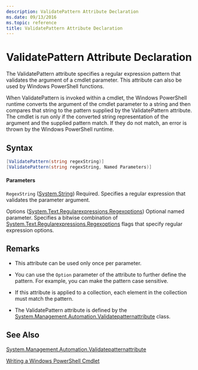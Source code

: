 ```yaml
---
description: ValidatePattern Attribute Declaration
ms.date: 09/13/2016
ms.topic: reference
title: ValidatePattern Attribute Declaration
---
```

# ValidatePattern Attribute Declaration

The ValidatePattern attribute specifies a regular expression pattern that validates the argument of a cmdlet parameter. This attribute can also be used by Windows PowerShell functions.

When ValidatePattern is invoked within a cmdlet, the Windows PowerShell runtime converts the argument of the cmdlet parameter to a string and then compares that string to the pattern supplied by the ValidatePattern attribute. The cmdlet is run only if the converted string representation of the argument and the supplied pattern match. If they do not match, an error is thrown by the Windows PowerShell runtime.

## Syntax

```csharp
[ValidatePattern(string regexString)]
[ValidatePattern(string regexString, Named Parameters)]
```

#### Parameters

`RegexString` ([System.String](/dotnet/api/System.String))
Required. Specifies a regular expression that validates the parameter argument.

Options ([System.Text.Regularexpressions.Regexoptions](/dotnet/api/System.Text.RegularExpressions.RegexOptions))
Optional named parameter. Specifies a bitwise combination of [System.Text.Regularexpressions.Regexoptions](/dotnet/api/System.Text.RegularExpressions.RegexOptions) flags that specify regular expression options.

## Remarks

- This attribute can be used only once per parameter.

- You can use the `Option` parameter of the attribute to further define the pattern. For example, you can make the pattern case sensitive.

- If this attribute is applied to a collection, each element in the collection must match the pattern.

- The ValidatePattern attribute is defined by the [System.Management.Automation.Validatepatternattribute](/dotnet/api/System.Management.Automation.ValidatePatternAttribute) class.

## See Also

[System.Management.Automation.Validatepatternattribute](/dotnet/api/System.Management.Automation.ValidatePatternAttribute)

[Writing a Windows PowerShell Cmdlet](./writing-a-windows-powershell-cmdlet.md)
